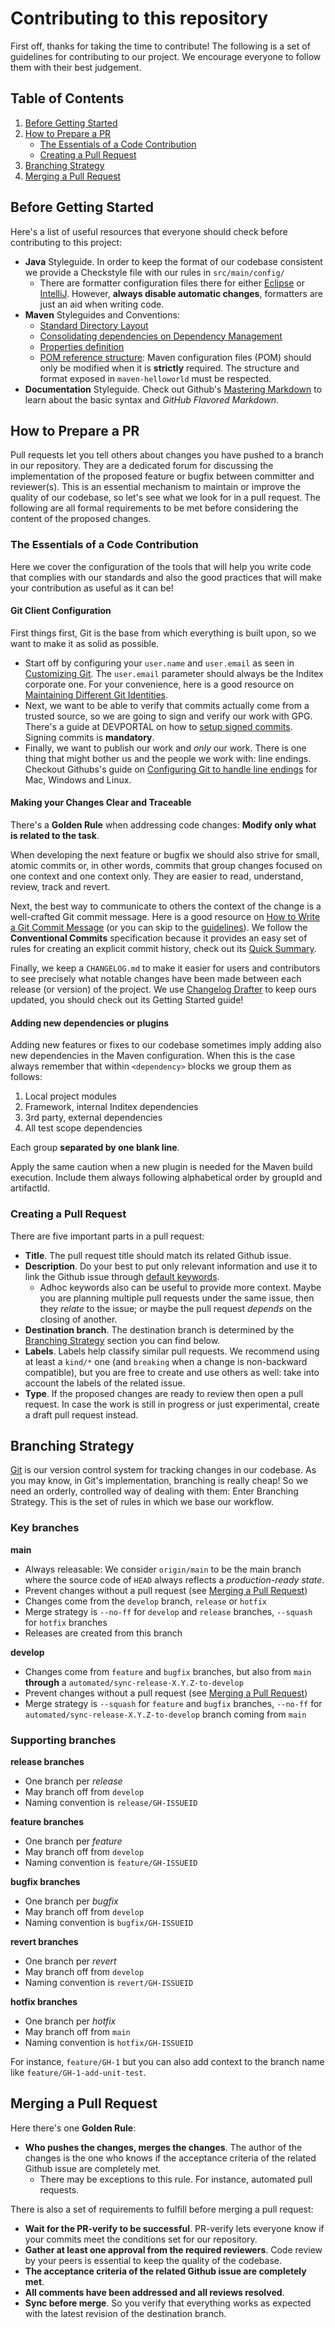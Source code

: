 # Contributing to this repository

First off, thanks for taking the time to contribute! The following is a set of guidelines for contributing to our project.
We encourage everyone to follow them with their best judgement.

## Table of Contents

1. [Before Getting Started](#before-getting-started)
2. [How to Prepare a PR](#how-to-prepare-a-pr)
   * [The Essentials of a Code Contribution](#the-essentials-of-a-code-contribution)
   * [Creating a Pull Request](#creating-a-pull-request)
3. [Branching Strategy](#branching-strategy)
4. [Merging a Pull Request](#merging-a-pull-request)

## Before Getting Started

Here's a list of useful resources that everyone should check before contributing to this project:
- **Java** Styleguide. In order to keep the format of our codebase consistent we provide a Checkstyle file with our rules in `src/main/config/`
  - There are formatter configuration files there for either [Eclipse](https://help.eclipse.org/2020-06/index.jsp?topic=%2Forg.eclipse.jdt.doc.user%2Freference%2Fpreferences%2Fjava%2Fcodestyle%2Fref-preferences-formatter.htm) or [IntelliJ](https://www.jetbrains.com/help/rider/Enforcing_Code_Formatting_Rules.html#using-comments-to-configure-formatter). However, **always disable automatic changes**, formatters are just an aid when writing code.
- **Maven** Styleguides and Conventions:
  - [Standard Directory Layout](https://maven.apache.org/guides/introduction/introduction-to-the-standard-directory-layout.html)
  - [Consolidating dependencies on Dependency Management](https://maven.apache.org/pom.html#Dependency_Management)
  - [Properties definition](https://maven.apache.org/pom.html#properties)
  - [POM reference structure](https://axinic.central.inditex.grp/bitbucket/projects/ZARACOMENG/repos/maven-helloworld/browse): Maven configuration files (POM) should only be modified when it is **strictly** required. The structure and format exposed in `maven-helloworld` must be respected.
- **Documentation** Styleguide. Check out Github's [Mastering Markdown](https://guides.github.com/features/mastering-markdown/) to learn about the basic syntax and _GitHub Flavored Markdown_.

## How to Prepare a PR
Pull requests let you tell others about changes you have pushed to a branch in our repository. They are a dedicated forum for discussing the implementation of the proposed feature or bugfix between committer and reviewer(s).
This is an essential mechanism to maintain or improve the quality of our codebase, so let's see what we look for in a pull request. The following are all formal requirements to be met before considering the content of the proposed changes.

### The Essentials of a Code Contribution

Here we cover the configuration of the tools that will help you write code that complies with our standards and also the good practices that will make your contribution as useful as it can be!

#### Git Client Configuration

First things first, Git is the base from which everything is built upon, so we want to make it as solid as possible.

- Start off by configuring your `user.name` and `user.email` as seen in [Customizing Git](https://git-scm.com/book/en/v2/Customizing-Git-Git-Configuration). The `user.email` parameter should always be the Inditex corporate one. For your convenience, here is a good resource on [Maintaining Different Git Identities](https://xam.io/2017/gitconfig/).
- Next, we want to be able to verify that commits actually come from a trusted source, so we are going to sign and verify our work with GPG.  There's a guide at DEVPORTAL on how to [setup signed commits](https://developers.inditex.com/tools/github/quickstart/?target=#setup-signed-commits). Signing commits is **mandatory**.
- Finally, we want to publish our work and *only* our work. There is one thing that might bother us and the people we work with: line endings. Checkout Githubs's guide on [Configuring Git to handle line endings](https://docs.github.com/en/github/using-git/configuring-git-to-handle-line-endings) for Mac, Windows and Linux.

#### Making your Changes Clear and Traceable

There's a **Golden Rule** when addressing code changes: **Modify only what is related to the task**.

When developing the next feature or bugfix we should also strive for small, atomic commits or, in other words, commits that group changes focused on one context and one context only.
They are easier to read, understand, review, track and revert.

Next, the best way to communicate to others the context of the change is a well-crafted Git commit message. Here is a good resource on [How to Write a Git Commit Message](https://chris.beams.io/posts/git-commit/) (or you can skip to the [guidelines](https://chris.beams.io/posts/git-commit/#seven-rules)). We follow the **Conventional Commits** specification because it provides an easy set of rules for creating an explicit commit history, check out its [Quick Summary](https://www.conventionalcommits.org/en/v1.0.0/#summary).

Finally, we keep a `CHANGELOG.md` to make it easier for users and contributors to see precisely what notable changes have been made between each release (or version) of the project.
We use [Changelog Drafter](https://developers.inditex.com/tools/changelog-drafter/index.html) to keep ours updated, you should check out its Getting Started guide!

#### Adding new dependencies or plugins

Adding new features or fixes to our codebase sometimes imply adding also new dependencies in the Maven configuration. When this is the case always remember that within `<dependency>` blocks we group them as follows:
1. Local project modules
2. Framework, internal Inditex dependencies
3. 3rd party, external dependencies
4. All test scope dependencies

Each group **separated by one blank line**.

Apply the same caution when a new plugin is needed for the Maven build execution. Include them always following alphabetical order by groupId and artifactId.

### Creating a Pull Request

There are five important parts in a pull request:
- **Title**. The pull request title should match its related Github issue.
- **Description**. Do your best to put only relevant information and use it to link the Github issue through [default keywords](https://docs.github.com/en/free-pro-team@latest/github/managing-your-work-on-github/linking-a-pull-request-to-an-issue#linking-a-pull-request-to-an-issue-using-a-keyword).
  - Adhoc keywords also can be useful to provide more context. Maybe you are planning multiple pull requests under the same issue, then they _relate_ to the issue; or maybe the pull request _depends_ on the closing of another.
- **Destination branch**. The destination branch is determined by the [Branching Strategy](#branching-strategy) section you can find below.
- **Labels**. Labels help classify similar pull requests. We recommend using at least a `kind/*` one (and `breaking` when a change is non-backward compatible), but you are free to create and use others as well: take into account the labels of the related issue.
- **Type**. If the proposed changes are ready to review then open a pull request. In case the work is still in progress or just experimental, create a draft pull request instead.

## Branching Strategy

[Git](https://git-scm.com/) is our version control system for tracking changes in our codebase. As you may know, in Git's implementation, branching is really cheap!
So we need an orderly, controlled way of dealing with them: Enter Branching Strategy. This is the set of rules in which we base our workflow.

### Key branches

**main**
- Always releasable: We consider `origin/main` to be the main branch where the source code of `HEAD` always reflects a *production-ready state*.
- Prevent changes without a pull request (see [Merging a Pull Request](#merging-a-pull-request))
- Changes come from the `develop` branch, `release` or `hotfix`
- Merge strategy is `--no-ff` for `develop` and `release` branches, `--squash` for `hotfix` branches
- Releases are created from this branch

**develop**
- Changes come from `feature` and `bugfix` branches, but also from `main` **through** a `automated/sync-release-X.Y.Z-to-develop`
- Prevent changes without a pull request (see [Merging a Pull Request](#merging-a-pull-request))
- Merge strategy is `--squash` for `feature` and `bugfix` branches, `--no-ff` for `automated/sync-release-X.Y.Z-to-develop` branch coming from `main`

### Supporting branches

**release branches**
- One branch per *release*
- May branch off from `develop`
- Naming convention is `release/GH-ISSUEID`

**feature branches**
- One branch per *feature*
- May branch off from `develop`
- Naming convention is `feature/GH-ISSUEID`

**bugfix branches**
- One branch per *bugfix*
- May branch off from `develop`
- Naming convention is `bugfix/GH-ISSUEID`

**revert branches**
- One branch per *revert*
- May branch off from `develop`
- Naming convention is `revert/GH-ISSUEID`

**hotfix branches**
- One branch per *hotfix*
- May branch off from `main`
- Naming convention is `hotfix/GH-ISSUEID`

For instance, `feature/GH-1` but you can also add context to the branch name like `feature/GH-1-add-unit-test`.

## Merging a Pull Request

Here there's one **Golden Rule**:
- **Who pushes the changes, merges the changes**. The author of the changes is the one who knows if the acceptance criteria of the related Github issue are completely met.
  - There may be exceptions to this rule. For instance, automated pull requests.

There is also a set of requirements to fulfill before merging a pull request:
- **Wait for the PR-verify to be successful**. PR-verify lets everyone know if your commits meet the conditions set for our repository.
- **Gather at least one approval from the required reviewers**. Code review by your peers is essential to keep the quality of the codebase.
- **The acceptance criteria of the related Github issue are completely met**.
- **All comments have been addressed and all reviews resolved**.
- **Sync before merge**. So you verify that everything works as expected with the latest revision of the destination branch.